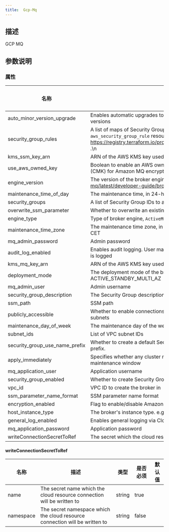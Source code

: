 ```yaml
---
title:  Gcp-Mq
---
```


## 描述

GCP MQ

## 参数说明


### 属性

 名称 | 描述 | 类型 | 是否必须 | 默认值 
 ------------ | ------------- | ------------- | ------------- | ------------- 
 auto_minor_version_upgrade | Enables automatic upgrades to new minor versions for brokers, as Apache releases the versions | bool | false |  
 security_group_rules | A list of maps of Security Group rules. \nThe values of map is fully complated with `aws_security_group_rule` resource. \nTo get more info see https://registry.terraform.io/providers/hashicorp/aws/latest/docs/resources/security_group_rule .\n | list(any) | false |  
 kms_ssm_key_arn | ARN of the AWS KMS key used for SSM encryption | string | false |  
 use_aws_owned_key | Boolean to enable an AWS owned Key Management Service (KMS) Customer Master Key (CMK) for Amazon MQ encryption that is not in your account | bool | false |  
 engine_version | The version of the broker engine. See https://docs.aws.amazon.com/amazon-mq/latest/developer-guide/broker-engine.html for more details | string | false |  
 maintenance_time_of_day | The maintenance time, in 24-hour format. e.g. 02:00 | string | false |  
 security_groups | A list of Security Group IDs to associate with AmazonMQ. | list(string) | false |  
 overwrite_ssm_parameter | Whether to overwrite an existing SSM parameter | bool | false |  
 engine_type | Type of broker engine, `ActiveMQ` or `RabbitMQ` | string | false |  
 maintenance_time_zone | The maintenance time zone, in either the Country/City format, or the UTC offset format. e.g. CET | string | false |  
 mq_admin_password | Admin password | string | false |  
 audit_log_enabled | Enables audit logging. User management action made using JMX or the ActiveMQ Web Console is logged | bool | false |  
 kms_mq_key_arn | ARN of the AWS KMS key used for Amazon MQ encryption | string | false |  
 deployment_mode | The deployment mode of the broker. Supported: SINGLE_INSTANCE and ACTIVE_STANDBY_MULTI_AZ | string | false |  
 mq_admin_user | Admin username | string | false |  
 security_group_description | The Security Group description. | string | false |  
 ssm_path | SSM path | string | false |  
 publicly_accessible | Whether to enable connections from applications outside of the VPC that hosts the broker's subnets | bool | false |  
 maintenance_day_of_week | The maintenance day of the week. e.g. MONDAY, TUESDAY, or WEDNESDAY | string | false |  
 subnet_ids | List of VPC subnet IDs | list(string) | true |  
 security_group_use_name_prefix | Whether to create a default Security Group with unique name beginning with the normalized prefix. | bool | false |  
 apply_immediately | Specifies whether any cluster modifications are applied immediately, or during the next maintenance window | bool | false |  
 mq_application_user | Application username | string | false |  
 security_group_enabled | Whether to create Security Group. | bool | false |  
 vpc_id | VPC ID to create the broker in | string | true |  
 ssm_parameter_name_format | SSM parameter name format | string | false |  
 encryption_enabled | Flag to enable/disable Amazon MQ encryption at rest | bool | false |  
 host_instance_type | The broker's instance type. e.g. mq.t2.micro or mq.m4.large | string | false |  
 general_log_enabled | Enables general logging via CloudWatch | bool | false |  
 mq_application_password | Application password | string | false |  
 writeConnectionSecretToRef | The secret which the cloud resource connection will be written to | [writeConnectionSecretToRef](#writeConnectionSecretToRef) | false |  


#### writeConnectionSecretToRef

 名称 | 描述 | 类型 | 是否必须 | 默认值 
 ------------ | ------------- | ------------- | ------------- | ------------- 
 name | The secret name which the cloud resource connection will be written to | string | true |  
 namespace | The secret namespace which the cloud resource connection will be written to | string | false |  

